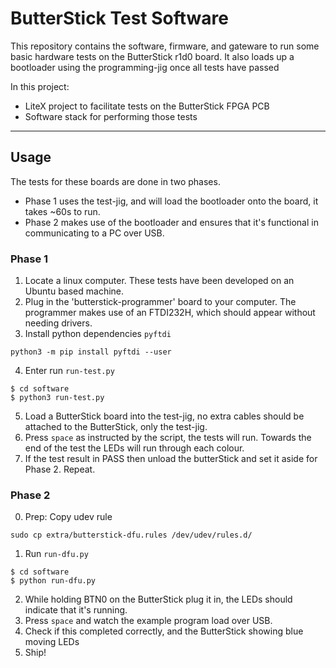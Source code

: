 # ButterStick Test Software

This repository contains the software, firmware, and gateware to run some basic hardware tests on the ButterStick r1d0 board. It also loads up a bootloader using the programming-jig once all tests have passed

In this project:
- LiteX project to facilitate tests on the ButterStick FPGA PCB
- Software stack for performing those tests

---

## Usage ##

The tests for these boards are done in two phases. 
- Phase 1 uses the test-jig, and will load the bootloader onto the board, it takes ~60s to run.
- Phase 2 makes use of the bootloader and ensures that it's functional in communicating to a PC over USB.

### Phase 1
1. Locate a linux computer. These tests have been developed on an Ubuntu based machine.
2. Plug in the 'butterstick-programmer' board to your computer. The programmer makes use of an FTDI232H, which should appear without needing drivers.
3. Install python dependencies `pyftdi`
```
python3 -m pip install pyftdi --user
```
4. Enter run `run-test.py`
```
$ cd software
$ python3 run-test.py
```
5. Load a ButterStick board into the test-jig, no extra cables should be attached to the ButterStick, only the test-jig.
6. Press `space` as instructed by the script, the tests will run. Towards the end of the test the LEDs will run through each colour.
7. If the test result in PASS then unload the butterStick and set it aside for Phase 2. Repeat.

### Phase 2

0. Prep: Copy udev rule
```
sudo cp extra/butterstick-dfu.rules /dev/udev/rules.d/
```

1. Run `run-dfu.py`
```
$ cd software
$ python run-dfu.py
```
2. While holding BTN0 on the ButterStick plug it in, the LEDs should indicate that it's running.
3. Press `space` and watch the example program load over USB.
4. Check if this completed correctly, and the ButterStick showing blue moving LEDs
5. Ship!